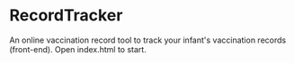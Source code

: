 # RecordTracker
An online vaccination record tool to track your infant's vaccination records (front-end). 
Open index.html to start.
